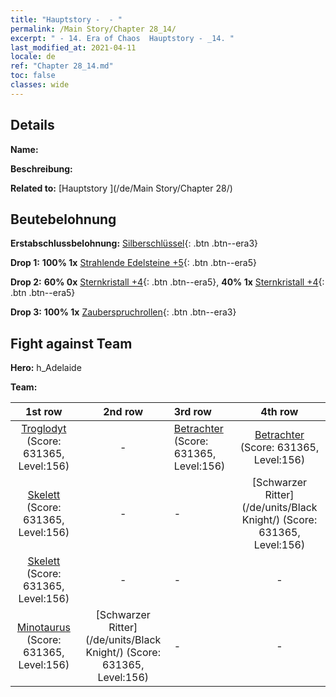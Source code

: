```yaml
---
title: "Hauptstory -  - "
permalink: /Main Story/Chapter 28_14/
excerpt: " - 14. Era of Chaos  Hauptstory - _14. "
last_modified_at: 2021-04-11
locale: de
ref: "Chapter 28_14.md"
toc: false
classes: wide
---
```


## Details

 **Name:** 

 **Beschreibung:** 

 **Related to:** [Hauptstory ](/de/Main Story/Chapter 28/)

## Beutebelohnung

 **Erstabschlussbelohnung:** [Silberschlüssel](/de/Items/con_693/){: .btn .btn--era3}

 **Drop 1:** **100% 1x** [Strahlende Edelsteine +5](/de/Items/mat_100/){: .btn .btn--era5}

 **Drop 2:** **60% 0x** [Sternkristall +4](/de/Items/mat_94/){: .btn .btn--era5}, **40% 1x** [Sternkristall +4](/de/Items/mat_94/){: .btn .btn--era5}

 **Drop 3:** **100% 1x** [Zauberspruchrollen](/de/Items/con_694/){: .btn .btn--era3}


## Fight against Team
 **Hero:** h_Adelaide

 **Team:**


  | 1st row | 2nd row | 3rd row | 4th row |
  |:----:|:----:|:----|:----:|
  | [Troglodyt](/de/units/Troglodyte/) (Score: 631365, Level:156)  | - | [Betrachter](/de/units/Beholder/) (Score: 631365, Level:156)  | [Betrachter](/de/units/Beholder/) (Score: 631365, Level:156)  |
  | [Skelett](/de/units/Skeleton/) (Score: 631365, Level:156)  | - | - | [Schwarzer Ritter](/de/units/Black Knight/) (Score: 631365, Level:156)  |
  | [Skelett](/de/units/Skeleton/) (Score: 631365, Level:156)  | - | - | - |
  | [Minotaurus](/de/units/Minotaur/) (Score: 631365, Level:156)  | [Schwarzer Ritter](/de/units/Black Knight/) (Score: 631365, Level:156)  | - | - |


